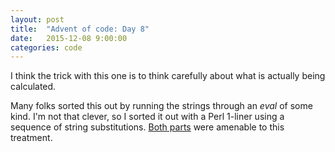 ```yaml
---
layout: post
title:  "Advent of code: Day 8"
date:   2015-12-08 9:00:00
categories: code 
---
```


I think the trick with this one is to think carefully about what is actually being calculated.

Many folks sorted this out by running the strings through an *eval* of some kind. I'm not that clever, so I sorted it out with a Perl 1-liner using a sequence of string substitutions. [Both parts][code] were amenable to this treatment.

[day]: http://adventofcode.com/day/8
[code]: https://github.com/bildzeitung/adventofcode/tree/master/8
